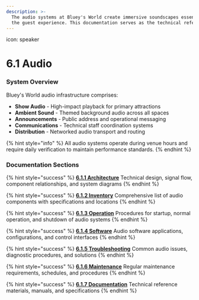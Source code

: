 ```yaml
---
description: >-
  The audio systems at Bluey's World create immersive soundscapes essential to 
  the guest experience. This documentation serves as the technical reference for all audio
---
```

icon: speaker

# 6.1 Audio

### System Overview
Bluey's World audio infrastructure comprises:
* **Show Audio** - High-impact playback for primary attractions
* **Ambient Sound** - Themed background audio across all spaces
* **Announcements** - Public address and operational messaging
* **Communications** - Technical staff coordination systems
* **Distribution** - Networked audio transport and routing

{% hint style="info" %}
All audio systems operate during venue hours and require daily verification to maintain performance standards.
{% endhint %}

### Documentation Sections

{% hint style="success" %}
[**6.1.1 Architecture**](6.1.1-architecture.md)
Technical design, signal flow, component relationships, and system diagrams
{% endhint %}

{% hint style="success" %}
[**6.1.2 Inventory**](6.1.2-inventory.md)
Comprehensive list of audio components with specifications and locations
{% endhint %}

{% hint style="success" %}
[**6.1.3 Operation**](6.1.3-operation.md)
Procedures for startup, normal operation, and shutdown of audio systems
{% endhint %}

{% hint style="success" %}
[**6.1.4 Software**](6.1.4-software.md)
Audio software applications, configurations, and control interfaces
{% endhint %}

{% hint style="success" %}
[**6.1.5 Troubleshooting**](6.1.5-troubleshooting.md)
Common audio issues, diagnostic procedures, and solutions
{% endhint %}

{% hint style="success" %}
[**6.1.6 Maintenance**](6.1.6-maintenance.md)
Regular maintenance requirements, schedules, and procedures
{% endhint %}

{% hint style="success" %}
[**6.1.7 Documentation**](6.1.7-documentation.md)
Technical reference materials, manuals, and specifications
{% endhint %}